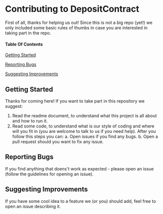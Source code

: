 # Contributing to DepositContract

First of all, thanks for helping us out!
Since this is not a big repo (yet!) we only included some basic rules of thumbs in case you are interested in taking part in the repo.

#### Table Of Contents
[Getting Started](#getting-started)

[Reporting Bugs](#bugs)

[Suggesting Improvements](#enhancements)

## Getting Started
Thanks for coming here! If you want to take part in this repository we suggest:
1. Read the readme document, to understand what this project is all about and how to run it.
2. Read some code, to understand what is our style of coding and where will you fit in (you are welcome to talk to us if you need help).
After you follow this steps you can:
a. Open issues if you find any bugs.
b. Open a pull request should you want to fix any issue.

## Reporting Bugs
If you find anything that doens't work as expected - please open an issue (follow the guidelines for opening an issue).

## Suggesting Improvements
If you have some cool idea to a feature we (or you) should add, feel free to open an issue describing it.
